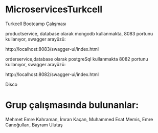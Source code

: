 # MicroservicesTurkcell
Turkcell Bootcamp Çalışması

productservice, database olarak mongodb kullanmakta, 8083 portunu kullanıyor, swagger arayüzü:

http://localhost:8083/swagger-ui/index.html

orderservice,database olarak postgreSql kullanmakta 8082 portunu kullanıyor, swagger arayüzü:

http://localhost:8082/swagger-ui/index.html

Disco





# Grup çalışmasında bulunanlar:
Mehmet Emre Kahraman, İmran Kaçan, Muhammed Esat Memis, Emre Canoğulları, Bayram Ulutaş